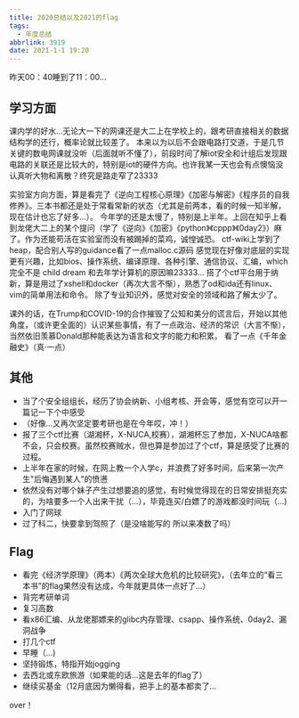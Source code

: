 ```yaml
---
title: 2020总结以及2021的flag
tags:
  - 年度总结
abbrlink: 3919
date: 2021-1-1 19:20
---
```

昨天00：40睡到了11：00...

<!--more-->

## 学习方面

课内学的好水...无论大一下的网课还是大二上在学校上的，跟考研直接相关的数据结构学的还行，概率论就比较差了。
本来以为以后不会跟电路打交道，于是几节关键的数电网课就没听（后面就听不懂了），前段时间了解iot安全和计组后发现跟电路的关联还是比较大的，特别是iot的硬件方向。也许我某一天也会有点懊恼没认真听大物和离散？终究是路走窄了23333

实验室方向方面，算是看完了《逆向工程核心原理》《加密与解密》《程序员的自我修养》。三本书都还是处于常看常新的状态（尤其是前两本，看的时候一知半解，现在估计也忘了好多...）。
今年学的还是太慢了，特别是上半年。上回在知乎上看到龙佬大二上的某个提问（学了《逆向》《加密》《python》《cppp》《0day2》）麻了。作为还能苟活在实验室而没有被踢掉的菜鸡，诚惶诚恐。
ctf-wiki上学到了heap，配合别人写的guidance看了一点malloc.c源码
感觉现在好像对底层的实现更有兴趣，比如bios、操作系统、编译原理、各种引擎、通信协议、汇编，which 完全不是 child dream 和去年学计算机的原因嘛23333...
搭了个ctf平台用于纳新，算是用过了xshell和docker（再次大言不惭），熟悉了od和ida还有linux、vim的简单用法和命令。
除了专业知识外，感觉对安全的领域和路了解太少了。

课外的话，在Trump和COVID-19的合作摧毁了公知和美分的谎言后，开始以其他角度，（或许更全面的）认识某些事情，有了一点政治、经济的常识（大言不惭），当然依旧羡慕Donald那种能表达为语言和文字的能力和积累。
看了一点《千年金融史》（真·一点）

## 其他

- 当了个安全组组长，经历了协会纳新、小组考核、开会等，感觉有空可以开一篇记一下个中感受
- （好像...又再次坚定要考研也是在今年哎，冲！）
- 报了三个ctf比赛（湖湘杯，X-NUCA,校赛），湖湘杯忘了参加，X-NUCA啥都不会，只会校赛。虽然校赛贼水，但也算是参加过了个ctf，算是感受了比赛的过程。
- 上半年在家的时候，在网上教一个人学c，并浪费了好多时间，后来第一次产生"后悔遇到某人"的愤懑
- 依然没有对哪个妹子产生过想要追的感觉，有时候觉得现在的日常安排挺充实的，为啥要多一个人出来干扰（...），毕竟连买/白嫖了的游戏都没时间玩（...)
- 入门了网球
- 过了科二，快要拿到驾照了（是没啥能写的 所以来凑数了吗）

## Flag

- 看完《经济学原理》（两本）《两次全球大危机的比较研究》，（去年立的“看三本书”的flag果然没有达成，今年就更具体一点好了...）
- 背完考研单词
- 复习高数
- 看x86汇编、从龙佬那嫖来的glibc内存管理、csapp、操作系统、0day2、漏洞战争
- 打几个ctf
- 早睡（...)
- 坚持锻炼，特指开始jogging
- 去西北或东欧旅游（如果能的话...这是去年的flag了）
- 继续买基金（12月底因为懒得看，把手上的基本都卖了...

over！
